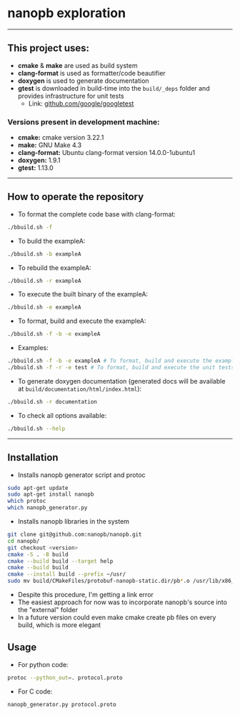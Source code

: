 # nanopb exploration
___

## This project uses:
- **cmake** & **make** are used as build system
- **clang-format** is used as formatter/code beautifier
- **doxygen** is used to generate documentation
- **gtest** is downloaded in build-time into the `build/_deps` folder and provides infrastructure for unit tests
    - Link: [github.com/google/googletest](https://github.com/google/googletest)

### Versions present in development machine:
- **cmake:** cmake version 3.22.1
- **make:** GNU Make 4.3
- **clang-format:** Ubuntu clang-format version 14.0.0-1ubuntu1
- **doxygen:** 1.9.1
- **gtest:** 1.13.0

___

## How to operate the repository
- To format the complete code base with clang-format:
```bash
./bbuild.sh -f
```

- To build the exampleA:
```bash
./bbuild.sh -b exampleA
```

- To rebuild the exampleA:
```bash
./bbuild.sh -r exampleA
```

- To execute the built binary of the exampleA:
```bash
./bbuild.sh -e exampleA
```

- To format, build and execute the exampleA:
```bash
./bbuild.sh -f -b -e exampleA
```

- Examples: 
```bash
./bbuild.sh -f -b -e exampleA # To format, build and execute the exampleA
./bbuild.sh -f -r -e test # To format, build and execute the unit tests
```

- To generate doxygen documentation (generated docs will be available at `build/documentation/html/index.html`):
```bash
./bbuild.sh -r documentation
```

- To check all options available:
```bash
./bbuild.sh --help
```

___

## Installation
- Installs nanopb generator script and protoc
```bash
sudo apt-get update
sudo apt-get install nanopb
which protoc
which nanopb_generator.py 
```
- Installs nanopb libraries in the system
```bash
git clone git@github.com:nanopb/nanopb.git
cd nanopb/
git checkout <version>
cmake -S . -B build
cmake --build build --target help
cmake --build build
cmake --install build --prefix ~/usr/
sudo mv build/CMakeFiles/protobuf-nanopb-static.dir/pb*.o /usr/lib/x86_64-linux-gnu/
```
- Despite this procedure, I'm getting a link error
- The easiest approach for now was to incorporate nanopb's source into the "external" folder
- In a future version could even make cmake create pb files on every build, which is more elegant

## Usage
- For python code:
```bash
protoc --python_out=. protocol.proto
```
- For C code:
```bash
nanopb_generator.py protocol.proto
```
